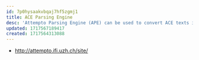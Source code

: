 ```yaml
---
id: 7p0hysaakvbqaj7hf5zgmj1
title: ACE Parsing Engine
desc: 'Attempto Parsing Engine (APE) can be used to convert ACE texts into Discourse Representation Structures and then to OWL.'
updated: 1717567189417
created: 1717564313088
---
```


- http://attempto.ifi.uzh.ch/site/